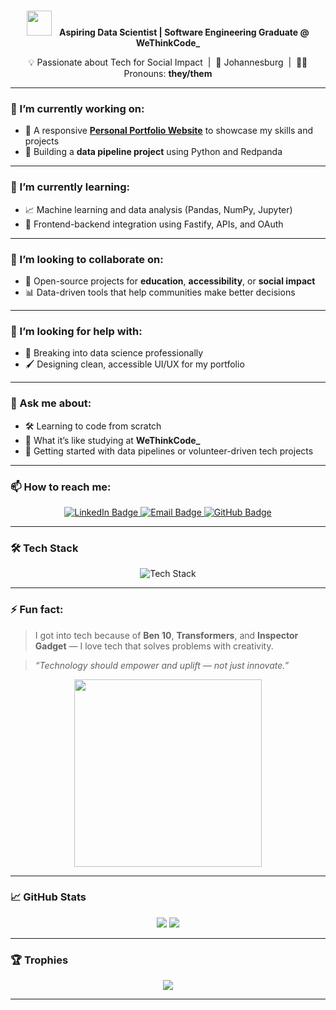 <!-- Animated Typing Header -->
<h1 align="center">
</h1>

<p align="center">
  <img src="https://media.giphy.com/media/hvRJCLFzcasrR4ia7z/giphy.gif" width="40"/> &nbsp;
  <strong>Aspiring Data Scientist | Software Engineering Graduate @ WeThinkCode_</strong>
</p>

<p align="center">
  💡 Passionate about Tech for Social Impact &nbsp;|&nbsp; 📍 Johannesburg &nbsp;|&nbsp; 🏳️‍🌈 Pronouns: <b>they/them</b>
</p>

---

### 🔭 I’m currently working on:
- 🚀 A responsive [**Personal Portfolio Website**](https://guguandiledontsa.github.io/personal-portfolio-website) to showcase my skills and projects  
- 🐍 Building a **data pipeline project** using Python and Redpanda

---

### 🌱 I’m currently learning:
- 📈 Machine learning and data analysis (Pandas, NumPy, Jupyter)  
- 🔌 Frontend-backend integration using Fastify, APIs, and OAuth

---

### 👯 I’m looking to collaborate on:
- 🧠 Open-source projects for **education**, **accessibility**, or **social impact**  
- 📊 Data-driven tools that help communities make better decisions

---

### 🤔 I’m looking for help with:
- 🧭 Breaking into data science professionally  
- 🖌️ Designing clean, accessible UI/UX for my portfolio

---

### 💬 Ask me about:
- 🛠️ Learning to code from scratch  
- 🧪 What it’s like studying at **WeThinkCode_**  
- 🧵 Getting started with data pipelines or volunteer-driven tech projects

---

### 📫 How to reach me:

<p align="center">
  <a href="https://linkedin.com/in/andilegugudontsa" target="_blank">
    <img src="https://img.shields.io/badge/LinkedIn-%230077B5.svg?style=for-the-badge&logo=linkedin&logoColor=white" alt="LinkedIn Badge"/>
  </a>
  <a href="mailto:andiledontsa@gmail.com">
    <img src="https://img.shields.io/badge/Email-D14836?style=for-the-badge&logo=gmail&logoColor=white" alt="Email Badge"/>
  </a>
  <a href="https://github.com/guguandiledontsa" target="_blank">
    <img src="https://img.shields.io/badge/GitHub-181717?style=for-the-badge&logo=github&logoColor=white" alt="GitHub Badge"/>
  </a>
</p>

---

### 🛠️ Tech Stack

<p align="center">
  <img src="https://skillicons.dev/icons?i=python,js,java,html,css,postgres,nodejs,git,github,jupyter,tableau" alt="Tech Stack" />
</p>

---

### ⚡ Fun fact:

> I got into tech because of **Ben 10**, **Transformers**, and **Inspector Gadget** — I love tech that solves problems with creativity.

> _“Technology should empower and uplift — not just innovate.”_

<p align="center">
  <img src="https://media.giphy.com/media/SWoSkN6DxTszqIKEqv/giphy.gif" width="300"/>
</p>

---

### 📈 GitHub Stats

<p align="center">
  <img src="https://github-readme-stats.vercel.app/api?username=guguandiledontsa&show_icons=true&theme=radical&hide_border=false" />
  <img src="https://streak-stats.demolab.com?user=guguandiledontsa&theme=radical&hide_border=false" />
</p>

---

### 🏆 Trophies

<p align="center">
  <img src="https://github-profile-trophy.vercel.app/?username=guguandiledontsa&theme=radical&margin-w=10&no-frame=true" />
</p>

---
